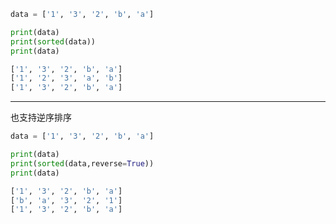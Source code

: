```python
data = ['1', '3', '2', 'b', 'a']

print(data)
print(sorted(data))
print(data)
```

```bash
['1', '3', '2', 'b', 'a']
['1', '2', '3', 'a', 'b']
['1', '3', '2', 'b', 'a']
```

---------------

也支持逆序排序

```python
data = ['1', '3', '2', 'b', 'a']

print(data)
print(sorted(data,reverse=True))
print(data)
```

```bash
['1', '3', '2', 'b', 'a']
['b', 'a', '3', '2', '1']
['1', '3', '2', 'b', 'a']
```